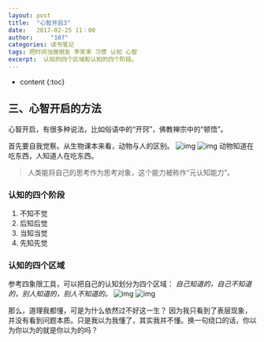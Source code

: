 ```yaml
---
layout: post
title:  "心智开启3"
date:   2017-02-25 11：00
author:     "107"
categories: 读书笔记
tags: 把时间当做朋友 李笑来 习惯 认知 心智 
excerpt:  认知的四个区域和认知的四个阶段。
---
```

* content
{:toc}

## 三、心智开启的方法

心智开启，有很多种说法，比如俗语中的“开窍”，佛教禅宗中的“顿悟”。

首先要自我觉察。从生物课本来看，动物与人的区别。
![img](http://tomens.github.io/pictures/002.png)
![img](http://tomens.github.io/pictures/003.png)
动物知道在吃东西，人知道人在吃东西。
> 人类能将自己的思考作为思考对象，这个能力被称作“元认知能力”。

### **认知的四个阶段**
1. 不知不觉
2. 后知后觉
3. 当知当觉
4. 先知先觉

###  **认知的四个区域**

参考四象限工具，可以把自己的认知划分为四个区域：
*自己知道的，自己不知道的，别人知道的，别人不知道的。*
![img](http://tomens.github.io/pictures/zhidalsixiangxian.jpeg)
![img](http://tomens.github.io/pictures/001.png)



那么，道理我都懂，可是为什么依然过不好这一生？
因为我只看到了表层现象，并没有看到问题本质。只是我以为我懂了，其实我并不懂。换一句绕口的话，你以为你以为的就是你以为的吗？
